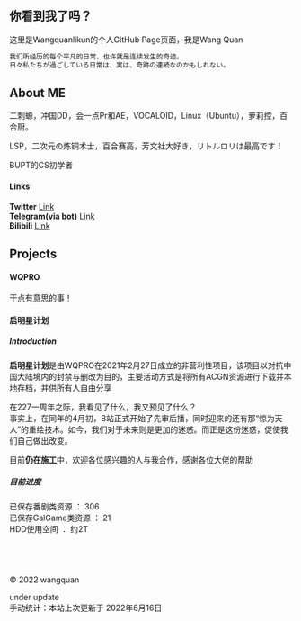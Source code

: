 ## **你看到我了吗？**

这里是Wangquanlikun的个人GitHub Page页面，我是Wang Quan

```markdown
我们所经历的每个平凡的日常，也许就是连续发生的奇迹。  
日々私たちが過ごしている日常は、実は、奇跡の連続なのかもしれない。  
```
## About ME

二刺螈，冲国DD，会一点Pr和AE，VOCALOID，Linux（Ubuntu），萝莉控，百合厨。  
  
LSP，二次元の炼铜术士，百合赛高，芳文社大好き，リトルロリは最高です！  

BUPT的CS初学者  

#### Links
**Twitter** [Link](https://twitter.com/wangquanlikun)   
**Telegram(via bot)** [Link](https://t.me/ddbot_wangquan_bot)   
**Bilibili** [Link](https://space.bilibili.com/346699824)   

## Projects

#### **WQPRO**

干点有意思的事！

#### **启明星计划**

##### Introduction

**启明星计划**是由WQPRO在2021年2月27日成立的非营利性项目，该项目以对抗中国大陆境内的封禁与删改为目的，主要活动方式是将所有ACGN资源进行下载并本地存档，并供所有人自由分享

在227一周年之际，我看见了什么，我又预见了什么？  
事实上，在同年的4月初，B站正式开始了先审后播，同时迎来的还有那“惊为天人”的重绘技术。如今，我们对于未来则是更加的迷惑。而正是这份迷惑，促使我们自己做出改变。

  
  
目前**仍在施工**中，欢迎各位感兴趣的人与我合作，感谢各位大佬的帮助

##### **目前进度**  
已保存番剧类资源 ： 306  
已保存GalGame类资源 ： 21  
HDD使用空间 ： 约2T  

## &emsp;   

© 2022 wangquan  


under update  
手动统计：本站上次更新于 2022年6月16日
